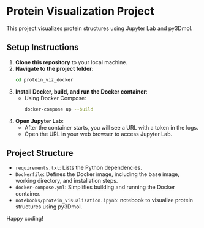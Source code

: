 # Protein Visualization Project

This project visualizes protein structures using Jupyter Lab and py3Dmol.

## Setup Instructions

1. **Clone this repository** to your local machine.
2. **Navigate to the project folder**:
    ```bash
    cd protein_viz_docker
    ```
3. **Install Docker, build, and run the Docker container**:
    - Using Docker Compose:
      ```bash
      docker-compose up --build
      ```
4. **Open Jupyter Lab**:
    - After the container starts, you will see a URL with a token in the logs.
    - Open the URL in your web browser to access Jupyter Lab.

## Project Structure

- `requirements.txt`: Lists the Python dependencies.
- `Dockerfile`: Defines the Docker image, including the base image, working directory, and installation steps.
- `docker-compose.yml`: Simplifies building and running the Docker container.
- `notebooks/protein_visualization.ipynb`:  notebook to visualize protein structures using py3Dmol.

Happy coding!
